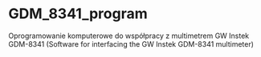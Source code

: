 # GDM_8341_program
Oprogramowanie komputerowe do współpracy z multimetrem GW Instek GDM-8341 (Software for interfacing the GW Instek GDM-8341 multimeter)
